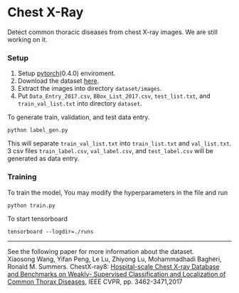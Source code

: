 # Chest X-Ray

Detect common thoracic diseases from chest X-ray images.
We are still working on it.

### Setup
1. Setup [pytorch](http://pytorch.org/)(0.4.0) enviroment.
2. Download the dataset [here](https://nihcc.app.box.com/v/ChestXray-NIHCC).
3. Extract the images into directory `dataset/images`.
4. Put `Data_Entry_2017.csv`, `BBox_List_2017.csv`, `test_list.txt`, and `train_val_list.txt` into directory `dataset`.

To generate train, validation, and test data entry.

    python label_gen.py
 
This will separate `train_val_list.txt` into `train_list.txt` and `val_list.txt`.  
3 csv files `train_label.csv`, `val_label.csv`, and `test_label.csv` will be generated as data entry.

### Training
To train the model, You may modify the hyperparameters in the file and run

    python train.py

To start tensorboard

    tensorboard --logdir=./runs


----------------------------------------------
See the following paper for more information about the dataset.  
Xiaosong Wang, Yifan Peng, Le Lu, Zhiyong Lu, Mohammadhadi Bagheri, Ronald M. Summers. ChestX-ray8: [Hospital-scale Chest X-ray Database and Benchmarks on Weakly- Supervised Classification and Localization of Common Thorax Diseases](https://arxiv.org/pdf/1705.02315.pdf), IEEE CVPR, pp. 3462-3471,2017
